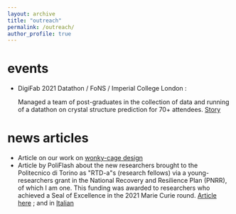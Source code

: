 ```yaml
---
layout: archive
title: "outreach"
permalink: /outreach/
author_profile: true
---
```


events
======

* DigiFab 2021 Datathon / FoNS / Imperial College London :

    Managed a team of post-graduates in the collection of data and running of a datathon on crystal structure prediction for 70+ attendees. 
    [Story](https://www.imperial.ac.uk/news/220693/behind-the-scenes-make-virtual-multidisciplinary-datathon-happen/)
    

news articles
======

* Article on our work on [wonky-cage design](https://www.imperial.ac.uk/news/228233/quick-create-molecular-cages-could-revamp/)
* Article by PoliFlash about the new researchers brought to the Politecnico di Torino as "RTD-a"s (research fellows) via a young-researchers grant in the National Recovery and Resilience Plan (PNRR), of which I am one. This funding was awarded to researchers who achieved a Seal of Excellence in the 2021 Marie Curie round.  [Article here](https://www.polito.it/en/polito/communication-and-press-office/poliflash/young-researchers-pnrr-call-seven-young-postdocs-at-the) ; and in [Italian](https://www.polito.it/ateneo/comunicazione-e-ufficio-stampa/poliflash/bando-pnrr-young-researchers-sette-giovani-postdoc-al)
